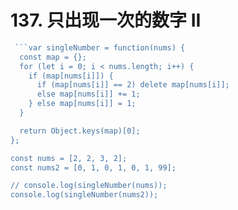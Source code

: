 # 137. 只出现一次的数字 II

```js
 ```var singleNumber = function(nums) {
  const map = {};
  for (let i = 0; i < nums.length; i++) {
    if (map[nums[i]]) {
      if (map[nums[i]] == 2) delete map[nums[i]];
      else map[nums[i]] += 1;
    } else map[nums[i]] = 1;
  }

  return Object.keys(map)[0];
};

const nums = [2, 2, 3, 2];
const nums2 = [0, 1, 0, 1, 0, 1, 99];

// console.log(singleNumber(nums));
console.log(singleNumber(nums2));
